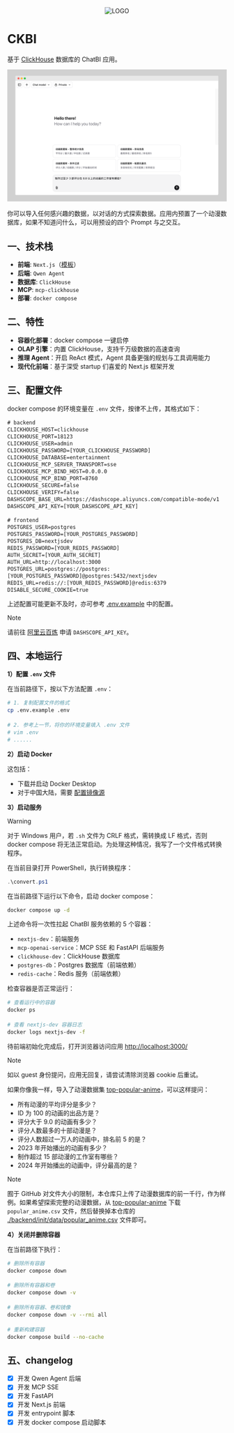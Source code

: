 <div style="text-align: center;">
    <img src="https://pityboy.oss-cn-beijing.aliyuncs.com/ckbi.png" alt="LOGO" />
    <!-- <img src="./img/ckbi.png" alt="LOGO" /> -->
</div>

# CKBI

基于 [ClickHouse](https://github.com/ClickHouse/ClickHouse) 数据库的 ChatBI 应用。

![frontend-image](./img/webui-img.png)

你可以导入任何感兴趣的数据，以对话的方式探索数据。应用内预置了一个动漫数据库，如果不知道问什么，可以用预设的四个 Prompt 与之交互。

## 一、技术栈

- **前端**: `Next.js`（[模板](https://vercel.com/templates/ai/nextjs-ai-chatbot)）
- **后端**: `Qwen Agent`
- **数据库**: `ClickHouse`
- **MCP**: `mcp-clickhouse`
- **部署**: `docker compose`

## 二、特性

- **容器化部署**：docker compose 一键启停
- **OLAP 引擎**：内置 ClickHouse，支持千万级数据的高速查询
- **推理 Agent**：开启 ReAct 模式，Agent 具备更强的规划与工具调用能力
- **现代化前端**：基于深受 startup 们喜爱的 Next.js 框架开发

## 三、配置文件

docker compose 的环境变量在 `.env` 文件，按律不上传，其格式如下：

```env
# backend
CLICKHOUSE_HOST=clickhouse
CLICKHOUSE_PORT=18123
CLICKHOUSE_USER=admin
CLICKHOUSE_PASSWORD=[YOUR_CLICKHOUSE_PASSWORD]
CLICKHOUSE_DATABASE=entertainment
CLICKHOUSE_MCP_SERVER_TRANSPORT=sse
CLICKHOUSE_MCP_BIND_HOST=0.0.0.0
CLICKHOUSE_MCP_BIND_PORT=8760
CLICKHOUSE_SECURE=false
CLICKHOUSE_VERIFY=false
DASHSCOPE_BASE_URL=https://dashscope.aliyuncs.com/compatible-mode/v1
DASHSCOPE_API_KEY=[YOUR_DASHSCOPE_API_KEY]

# frontend
POSTGRES_USER=postgres
POSTGRES_PASSWORD=[YOUR_POSTGRES_PASSWORD]
POSTGRES_DB=nextjsdev
REDIS_PASSWORD=[YOUR_REDIS_PASSWORD]
AUTH_SECRET=[YOUR_AUTH_SECRET]
AUTH_URL=http://localhost:3000
POSTGRES_URL=postgres://postgres:[YOUR_POSTGRES_PASSWORD]@postgres:5432/nextjsdev
REDIS_URL=redis://:[YOUR_REDIS_PASSWORD]@redis:6379
DISABLE_SECURE_COOKIE=true
```

上述配置可能更新不及时，亦可参考 [.env.example](./.env.example) 中的配置。

> [!NOTE]
> 请前往 [阿里云百炼](https://www.aliyun.com/product/bailian) 申请 `DASHSCOPE_API_KEY`。

## 四、本地运行

**1）配置 `.env` 文件**

在当前路径下，按以下方法配置 `.env`：

```bash
# 1. 复制配置文件的格式
cp .env.example .env

# 2. 参考上一节，将你的环境变量填入 .env 文件
# vim .env
# ......
```

**2）启动 Docker**

这包括：

- 下载并启动 Docker Desktop
- 对于中国大陆，需要 [配置镜像源](https://luochang212.github.io/posts/chat_to_clickhouse/#1-%E9%85%8D%E7%BD%AE-docker-%E9%95%9C%E5%83%8F%E6%BA%90)

**3）启动服务**

> [!WARNING]
> 
> 对于 Windows 用户，若 `.sh` 文件为 CRLF 格式，需转换成 LF 格式，否则 docker compose 将无法正常启动。为处理这种情况，我写了一个文件格式转换程序。
>
> 在当前目录打开 PowerShell，执行转换程序：
> 
> ```powershell
> .\convert.ps1
> ```

在当前路径下运行以下命令，启动 docker compose：

```bash
docker compose up -d
```

上述命令将一次性拉起 ChatBI 服务依赖的 5 个容器：

- `nextjs-dev`：前端服务
- `mcp-openai-service`：MCP SSE 和 FastAPI 后端服务
- `clickhouse-dev`：ClickHouse 数据库
- `postgres-db`：Postgres 数据库（前端依赖）
- `redis-cache`：Redis 服务（前端依赖）

检查容器是否正常运行：

```bash
# 查看运行中的容器
docker ps

# 查看 nextjs-dev 容器日志
docker logs nextjs-dev -f
```

待前端初始化完成后，打开浏览器访问应用 [http://localhost:3000/](http://localhost:3000/)

> [!NOTE]
>
> 如以 guest 身份提问，应用无回复，请尝试清除浏览器 cookie 后重试。

如果你像我一样，导入了动漫数据集 [top-popular-anime](https://www.kaggle.com/datasets/tanishksharma9905/top-popular-anime)，可以这样提问：

- 所有动漫的平均评分是多少？
- ID 为 100 的动画的出品方是？
- 评分大于 9.0 的动画有多少？
- 评分人数最多的十部动漫是？
- 评分人数超过一万人的动画中，排名前 5 的是？
- 2023 年开始播出的动画有多少？
- 制作超过 15 部动漫的工作室有哪些？
- 2024 年开始播出的动画中，评分最高的是？

> [!NOTE]
> 囿于 GitHub 对文件大小的限制，本仓库只上传了动漫数据库的前一千行，作为样例。如果希望探索完整的动漫数据，从 [top-popular-anime](https://www.kaggle.com/datasets/tanishksharma9905/top-popular-anime) 下载 `popular_anime.csv` 文件，然后替换掉本仓库的 [./backend/init/data/popular_anime.csv](./backend/init/data/popular_anime.csv) 文件即可。

**4）关闭并删除容器**

在当前路径下执行：

```bash
# 删除所有容器
docker compose down

# 删除所有容器和卷
docker compose down -v

# 删除所有容器、卷和镜像
docker compose down -v --rmi all

# 重新构建容器
docker compose build --no-cache
```

## 五、changelog

- [x] 开发 Qwen Agent 后端
- [x] 开发 MCP SSE
- [x] 开发 FastAPI
- [x] 开发 Next.js 前端
- [x] 开发 entrypoint 脚本
- [x] 开发 docker compose 启动脚本
